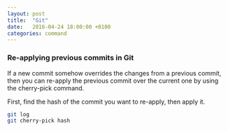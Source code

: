```yaml
---
layout: post
title:  "Git"
date:   2016-04-24 18:00:00 +0100
categories: command
---
```


### Re-applying previous commits in Git

If a new commit somehow overrides the changes from a previous commit, then you can re-apply the previous commit over the current one by using the cherry-pick command.

First, find the hash of the commit you want to re-apply, then apply it.

```bash
git log
git cherry-pick hash
```
